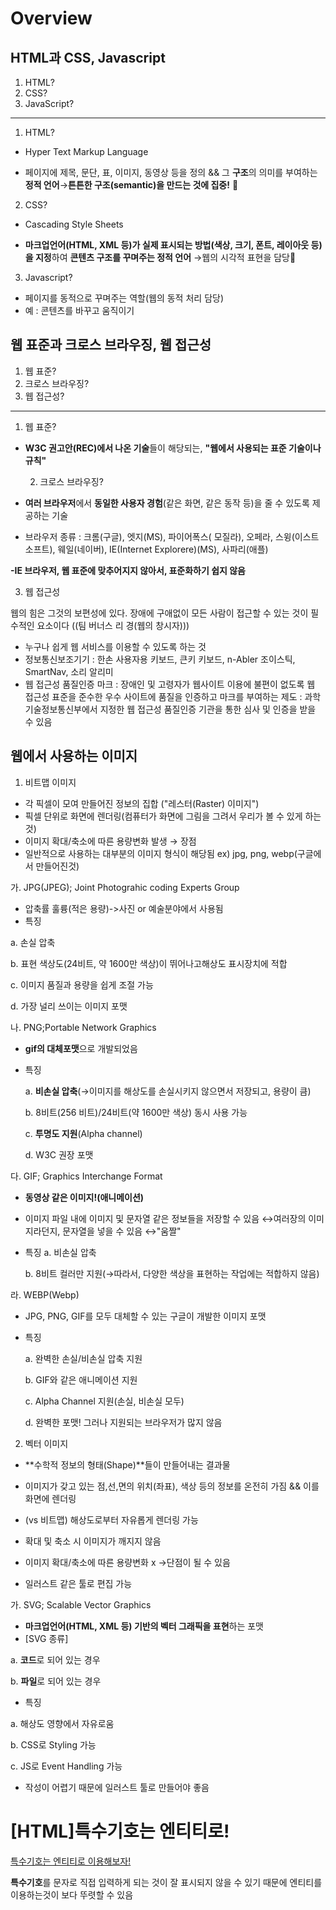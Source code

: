 # Overview
## HTML과 CSS, Javascript

1.  HTML?
2.  CSS?
3.  JavaScript?

----------

1.  HTML?

-   Hyper Text Markup Language


-   페이지에 제목, 문단, 표, 이미지, 동영상 등을 정의 && 그 **구조**의 의미를 부여하는 **정적 언어**→**튼튼한 구조(semantic)을 만드는 것에 집중!** 💓

2.  CSS?

-   Cascading Style Sheets


-   **마크업언어(HTML, XML 등)가 실제 표시되는 방법(색상, 크기, 폰트, 레이아웃 등)을 지정**하여 **콘텐츠 구조를 꾸며주는 정적 언어** →웹의 시각적 표현을 담당💓

3.  Javascript?

-   페이지를 동적으로 꾸며주는 역할(웹의 동적 처리 담당)
-   예 : 콘텐츠를 바꾸고 움직이기

## 웹 표준과 크로스 브라우징, 웹 접근성

1.  웹 표준?
2.  크로스 브라우징?
3.  웹 접근성?

----------

1.  웹 표준?

-   **W3C 권고안(REC)에서 나온 기술**들이 해당되는, **"웹에서 사용되는 표준 기술이나 규칙"**
    
    2.  크로스 브라우징?
-   **여러 브라우저**에서 **동일한 사용자 경험**(같은 화면, 같은 동작 등)을 줄 수 있도록 제공하는 기술
    
-   브라우저 종류 : 크롬(구글), 엣지(MS), 파이어폭스( 모질라), 오페라, 스윙(이스트 소프트), 웨일(네이버), IE(Internet Explorere)(MS), 사파리(애플)
    

**-IE 브라우저, 웹 표준에 맞추어지지 않아서, 표준화하기 쉽지 않음**

3.  웹 접근성

웹의 힘은 그것의 보편성에 있다. 장애에 구애없이 모든 사람이 접근할 수 있는 것이 필수적인 요소이다 ((팀 버너스 리 경(웹의 창시자)))

-   누구나 쉽게 웹 서비스를 이용할 수 있도록 하는 것
-   정보통신보조기기 : 한손 사용자용 키보드, 큰키 키보드, n-Abler 조이스틱, SmartNav, 소리 알리미
-   웹 접근성 품질인증 마크 : 장애인 및 고령자가 웹사이트 이용에 불편이 없도록 웹 접근성 표준을 준수한 우수 사이트에 품질을 인증하고 마크를 부여하는 제도 : 과학기술정보통신부에서 지정한 웹 접근성 품질인증 기관을 통한 심사 및 인증을 받을 수 있음

## 웹에서 사용하는 이미지

1.  비트맵 이미지

-   각 픽셀이 모여 만들어진 정보의 집합 ("레스터(Raster) 이미지")
-   픽셀 단위로 화면에 렌더링(컴퓨터가 화면에 그림을 그려서 우리가 볼 수 있게 하는 것)
-   이미지 확대/축소에 따른 용량변화 발생 → 장점
-   일반적으로 사용하는 대부분의 이미지 형식이 해당됨 ex) jpg, png, webp(구글에서 만들어진것)

가. JPG(JPEG); Joint Photograhic coding Experts Group

-   압축률 훌륭(적은 용량)->사진 or 예술분야에서 사용됨
-   특징


a. 손실 압축 

b. 표현 색상도(24비트, 약 1600만 색상)이 뛰어나고해상도 표시장치에 적합 


c. 이미지 품질과 용량을 쉽게 조절 가능 


d. 가장 널리 쓰이는 이미지 포맷

나. PNG;Portable Network Graphics

-   **gif의 대체포맷**으로 개발되었음
-   특징 
    
    a. **비손실 압축**(→이미지를 해상도를 손실시키지 않으면서 저장되고, 용량이 큼)
    
    b. 8비트(256 비트)/24비트(약 1600만 색상) 동시 사용 가능 
    
    c. **투명도 지원**(Alpha channel) 
    
    d. W3C 권장 포맷

다. GIF; Graphics Interchange Format

-   **동영상 같은 이미지!(애니메이션)**
-   이미지 파일 내에 이미지 및 문자열 같은 정보들을 저장할 수 있음 ↔여러장의 이미지라던지, 문자열을 넣을 수 있음 ↔"움짤"
-   특징 
    a. 비손실 압축 
    
    b. 8비트 컬러만 지원(→따라서, 다양한 색상을 표현하는 작업에는 적합하지 않음)

라. WEBP(Webp)

-   JPG, PNG, GIF를 모두 대체할 수 있는 구글이 개발한 이미지 포맷
-   특징 

    a. 완벽한 손실/비손실 압축 지원 
    
    b. GIF와 같은 애니메이션 지원 
    
    c. Alpha Channel 지원(손실, 비손실 모두) 
    
    d. 완벽한 포맷! 그러나 지원되는 브라우저가 많지 않음
2. 벡터 이미지

-   **수학적 정보의 형태(Shape)**들이 만들어내는 결과물

-   이미지가 갖고 있는 점,선,면의 위치(좌표), 색상 등의 정보를 온전히 가짐 && 이를 화면에 렌더링

-   (vs 비트맵) 해상도로부터 자유롭게 렌더링 가능

-   확대 및 축소 시 이미지가 깨지지 않음

-   이미지 확대/축소에 따른 용량변화 x →단점이 될 수 있음

-   일러스트 같은 툴로 편집 가능

가. SVG; Scalable Vector Graphics

-   **마크업언어(HTML, XML 등) 기반의 벡터 그래픽을 표현**하는 포맷
-   [SVG 종류] 

a. **코드**로 되어 있는 경우 

b. **파일**로 되어 있는 경우

-   특징 

   a. 해상도 영향에서 자유로움 


   b. CSS로 Styling 가능 


   c. JS로 Event Handling 가능

-   작성이 어렵기 때문에 일러스트 툴로 만들어야 좋음

# [HTML]특수기호는 엔티티로!

[특수기호는 엔티티로 이용해보자!](https://www.freeformatter.com/html-entities.html)

**특수기호**를 문자로 직접 입력하게 되는 것이 잘 표시되지 않을 수 있기 때문에 엔티티를 이용하는것이 보다 뚜렷할 수 있음
